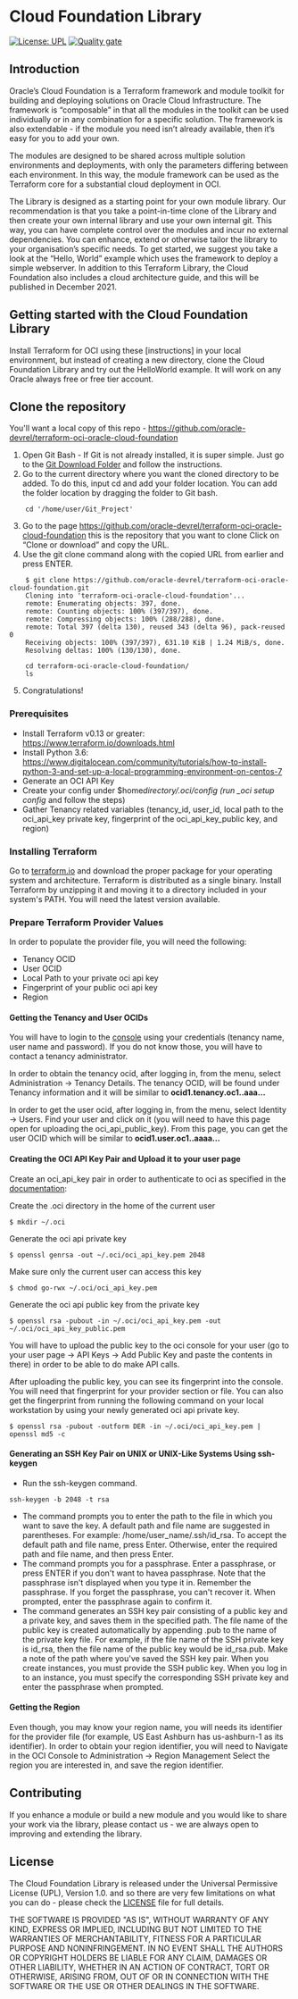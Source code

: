 # Cloud Foundation Library

[![License: UPL](https://img.shields.io/badge/license-UPL-green)](https://img.shields.io/badge/license-UPL-green) [![Quality gate](https://sonarcloud.io/api/project_badges/quality_gate?project=oracle-devrel_terraform-oci-oracle-cloud-foundation)](https://sonarcloud.io/dashboard?id=oracle-devrel_terraform-oci-oracle-cloud-foundation)

## Introduction
Oracle’s Cloud Foundation is a Terraform framework and module toolkit for building and deploying solutions on Oracle Cloud Infrastructure.
The framework is “composable” in that all the modules in the toolkit can be used individually or in any combination for a specific solution. The framework is also extendable - if the module you need isn’t already available, then it’s easy for you to add your own.

The modules are designed to be shared across multiple solution environments and deployments, with only the parameters differing between each environment. In this way, the module framework can be used as the Terraform core for a substantial cloud deployment in OCI.

The Library is designed as a starting point for your own module library. Our recommendation is that you take a point-in-time clone of the Library and then create your own internal library and use your own internal git. This way, you can have complete control over the modules and incur no external dependencies. You can enhance, extend or otherwise tailor the library to your organisation’s specific needs.
To get started, we suggest you take a look at the “Hello, World” example which uses the framework to deploy a simple webserver. In addition to this Terraform Library, the Cloud Foundation also includes a cloud architecture guide, and this will be published in December 2021.


## Getting started with the Cloud Foundation Library
Install Terraform for OCI using these [instructions] in your local environment, but instead of creating a new directory, clone the Cloud Foundation Library and try out the HelloWorld example. It will work on any Oracle always free or free tier account.

## Clone the repository 
You'll want a local copy of this repo - https://github.com/oracle-devrel/terraform-oci-oracle-cloud-foundation 
1. Open Git Bash - If Git is not already installed, it is super simple. Just go to the [Git Download Folder](https://git-scm.com/downloads) and follow the instructions.
2. Go to the current directory where you want the cloned directory to be added.
To do this, input cd and add your folder location. You can add the folder location by dragging the folder to Git bash.
```
    cd '/home/user/Git_Project'
```
3. Go to the page https://github.com/oracle-devrel/terraform-oci-oracle-cloud-foundation this is the repository that you want to clone
Click on “Clone or download” and copy the URL.
4. Use the git clone command along with the copied URL from earlier and press ENTER.
```
    $ git clone https://github.com/oracle-devrel/terraform-oci-oracle-cloud-foundation.git
    Cloning into 'terraform-oci-oracle-cloud-foundation'...
    remote: Enumerating objects: 397, done.
    remote: Counting objects: 100% (397/397), done.
    remote: Compressing objects: 100% (288/288), done.
    remote: Total 397 (delta 130), reused 343 (delta 96), pack-reused 0
    Receiving objects: 100% (397/397), 631.10 KiB | 1.24 MiB/s, done.
    Resolving deltas: 100% (130/130), done.

    cd terraform-oci-oracle-cloud-foundation/
    ls
```
5. Congratulations!

### Prerequisites
- Install Terraform v0.13 or greater: https://www.terraform.io/downloads.html
- Install Python 3.6: https://www.digitalocean.com/community/tutorials/how-to-install-python-3-and-set-up-a-local-programming-environment-on-centos-7
- Generate an OCI API Key
- Create your config under \$home*directory/.oci/config (run \_oci setup config* and follow the steps)
- Gather Tenancy related variables (tenancy_id, user_id, local path to the oci_api_key private key, fingerprint of the oci_api_key_public key, and region)

### Installing Terraform

Go to [terraform.io](https://www.terraform.io/downloads.html) and download the proper package for your operating system and architecture. Terraform is distributed as a single binary.
Install Terraform by unzipping it and moving it to a directory included in your system's PATH. You will need the latest version available.

### Prepare Terraform Provider Values

In order to populate the provider file, you will need the following:

- Tenancy OCID
- User OCID
- Local Path to your private oci api key
- Fingerprint of your public oci api key
- Region

#### **Getting the Tenancy and User OCIDs**

You will have to login to the [console](https://console.us-ashburn-1.oraclecloud.com) using your credentials (tenancy name, user name and password). If you do not know those, you will have to contact a tenancy administrator.

In order to obtain the tenancy ocid, after logging in, from the menu, select Administration -> Tenancy Details. The tenancy OCID, will be found under Tenancy information and it will be similar to **ocid1.tenancy.oc1..aaa…**

In order to get the user ocid, after logging in, from the menu, select Identity -> Users. Find your user and click on it (you will need to have this page open for uploading the oci_api_public_key). From this page, you can get the user OCID which will be similar to **ocid1.user.oc1..aaaa…**

#### **Creating the OCI API Key Pair and Upload it to your user page**

Create an oci_api_key pair in order to authenticate to oci as specified in the [documentation](https://docs.cloud.oracle.com/en-us/iaas/Content/API/Concepts/apisigningkey.htm#How):

Create the .oci directory in the home of the current user

`$ mkdir ~/.oci`

Generate the oci api private key

`$ openssl genrsa -out ~/.oci/oci_api_key.pem 2048`

Make sure only the current user can access this key

`$ chmod go-rwx ~/.oci/oci_api_key.pem`

Generate the oci api public key from the private key

`$ openssl rsa -pubout -in ~/.oci/oci_api_key.pem -out ~/.oci/oci_api_key_public.pem`

You will have to upload the public key to the oci console for your user (go to your user page -> API Keys -> Add Public Key and paste the contents in there) in order to be able to do make API calls.

After uploading the public key, you can see its fingerprint into the console. You will need that fingerprint for your provider section or file.
You can also get the fingerprint from running the following command on your local workstation by using your newly generated oci api private key.

`$ openssl rsa -pubout -outform DER -in ~/.oci/oci_api_key.pem | openssl md5 -c`

#### **Generating an SSH Key Pair on UNIX or UNIX-Like Systems Using ssh-keygen**

- Run the ssh-keygen command.

`ssh-keygen -b 2048 -t rsa`

- The command prompts you to enter the path to the file in which you want to save the key. A default path and file name are suggested in parentheses. For example: /home/user_name/.ssh/id_rsa. To accept the default path and file name, press Enter. Otherwise, enter the required path and file name, and then press Enter.
- The command prompts you for a passphrase. Enter a passphrase, or press ENTER if you don't want to havea passphrase.
  Note that the passphrase isn't displayed when you type it in. Remember the passphrase. If you forget the passphrase, you can't recover it. When prompted, enter the passphrase again to confirm it.
- The command generates an SSH key pair consisting of a public key and a private key, and saves them in the specified path. The file name of the public key is created automatically by appending .pub to the name of the private key file. For example, if the file name of the SSH private key is id_rsa, then the file name of the public key would be id_rsa.pub.
  Make a note of the path where you've saved the SSH key pair.
  When you create instances, you must provide the SSH public key. When you log in to an instance, you must specify the corresponding SSH private key and enter the passphrase when prompted.

#### **Getting the Region**
Even though, you may know your region name, you will needs its identifier for the provider file (for example, US East Ashburn has us-ashburn-1 as its identifier).
In order to obtain your region identifier, you will need to Navigate in the OCI Console to Administration -> Region Management
Select the region you are interested in, and save the region identifier.


## Contributing
If you enhance a module or build a new module and you would like to share your work via the library, please contact us - we are always open to improving and extending the library.


## License
The Cloud Foundation Library is released under the Universal Permissive License (UPL), Version 1.0. and so there are very few limitations on what you can do - please check the [LICENSE](LICENSE) file for full details.

THE SOFTWARE IS PROVIDED "AS IS", WITHOUT WARRANTY OF ANY KIND, EXPRESS OR IMPLIED, INCLUDING BUT NOT LIMITED TO THE WARRANTIES OF MERCHANTABILITY, FITNESS FOR A PARTICULAR PURPOSE AND NONINFRINGEMENT. IN NO EVENT SHALL THE AUTHORS OR COPYRIGHT HOLDERS BE LIABLE FOR ANY CLAIM, DAMAGES OR OTHER LIABILITY, WHETHER IN AN ACTION OF CONTRACT, TORT OR OTHERWISE, ARISING FROM, OUT OF OR IN CONNECTION WITH THE SOFTWARE OR THE USE OR OTHER DEALINGS IN THE SOFTWARE.
